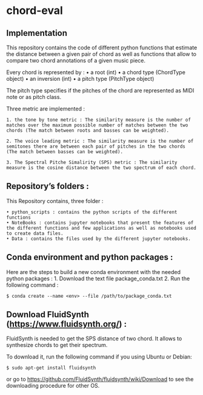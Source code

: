 # chord-eval

## Implementation

This repository contains the code of different python functions that estimate the distance between a given pair of chord as well as functions that allow to compare two chord annotations of a given music piece.

Every chord is represented by :
    • a root (int)
    • a chord type (ChordType object)
    • an inversion (int)
    • a pitch type (PitchType object)

The pitch type specifies if the pitches of the chord are represented as MIDI note or as pitch class.

Three metric are implemented : 

    1. the tone by tone metric : The similarity measure is the number of matches over the maximum possible number of matches between the two chords (The match between roots and basses can be weighted).
       
    2. The voice leading metric : The similarity measure is the number of semitones there are between each pair of pitches in the two chords (The match between basses can be weighted).
       
    3. The Spectral Pitche Simalirity (SPS) metric : The similarity measure is the cosine distance between the two spectrum of each chord. 


## Repository’s folders : 

This Repository contains, three folder :

    • python_scripts : contains the python scripts of the different functions
    • NoteBooks : contains jupyter notebooks that present the features of the different functions and few applications as well as notebooks used to create data files.
    • Data : contains the files used by the different jupyter notebooks.


## Conda environment and python packages :

Here are the steps to build a new conda environment with the needed python packages :
    1. Download the text file package_conda.txt
    2. Run the following command :
	
	$ conda create --name <env> --file /path/to/package_conda.txt


## Download FluidSynth (https://www.fluidsynth.org/) :

FluidSynth is needed to get the SPS distance of two chord. It allows to synthesize chords to get their spectrum.

To download it, run the following command if you using Ubuntu or Debian:

	$ sudo apt-get install fluidsynth

or go to https://github.com/FluidSynth/fluidsynth/wiki/Download to see the downloading procedure for other OS.
